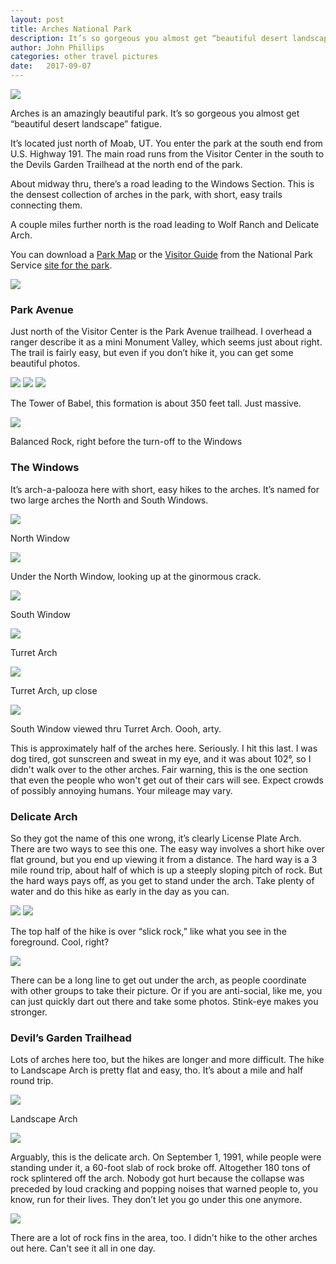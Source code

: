 ```yaml
---
layout: post
title: Arches National Park
description: It’s so gorgeous you almost get “beautiful desert landscape” fatigue.  
author: John Phillips
categories: other travel pictures
date:   2017-09-07
---
```


<div class="intro" markdown="1">

<img class="full-width" src="/img/arches-delicate-1-thumbs-up.jpg">

Arches is an amazingly beautiful park. It’s so gorgeous you almost get “beautiful desert landscape” fatigue. 

It’s located just north of Moab, UT. You enter the park at the south end from U.S. Highway 191. The main road runs from the Visitor Center in the south to the Devils Garden Trailhead at the north end of the park.

About midway thru, there’s a road leading to the Windows Section. This is the densest collection of arches in the park, with short, easy trails connecting them.

A couple miles further north is the road leading to Wolf Ranch and Delicate Arch. 

</div>



You can download a [Park Map][1] or the [Visitor Guide][2] from the National Park Service [site for the park][3].

[1]: https://www.nps.gov/arch/planyourvisit/upload/ARCHmap.pdf

[2]: https://www.nps.gov/arch/planyourvisit/upload/ARCHnews2017_v2_web.pdf

[3]: https://www.nps.gov/arch/


<img class="full-width" src="/img/arches-park-ave-1.jpg">

### Park Avenue

Just north of the Visitor Center is the Park Avenue trailhead. I overhead a ranger describe it as a mini Monument Valley, which seems just about right. The trail is fairly easy, but even if you don’t hike it, you can get some beautiful photos.

<img class="full-width" src="/img/arches-park-ave-2.jpg">

<img class="full-width" src="/img/arches-park-ave-3.jpg">

<img class="full-width" src="/img/arches-tower-of-babel.jpg">

<p class="caption">The Tower of Babel, this formation is about 350 feet tall. Just massive. </p>

<img class="full-width" src="/img/arches-balancing-rock.jpg">

<p class="caption">Balanced Rock, right before the turn-off to the Windows</p>

### The Windows

It’s arch-a-palooza here with short, easy hikes to the arches. It’s named for two large arches the North and South Windows. 

<img class="full-width" src="/img/arches-north-window.jpg">
<p class="caption">North Window</p>

<img class="full-width" src="/img/arches-under-north-window.jpg">
<p class="caption">Under the North Window, looking up at the ginormous crack.</p>

<img class="full-width" src="/img/arches-south-window.jpg">
<p class="caption">South Window</p>

<img class="full-width" src="/img/arches-turret-arch.jpg">
<p class="caption">Turret Arch</p>

<img class="full-width" src="/img/arches-turret-arch-close-up.jpg">
<p class="caption">Turret Arch, up close</p>

<img class="full-width" src="/img/arches-turret-arty.jpg">
<p class="caption">South Window viewed thru Turret Arch. Oooh, arty.</p>

This is approximately half of the arches here. Seriously. I hit this last. I was dog tired, got sunscreen and sweat in my eye, and it was about 102°, so I didn't walk over to the other arches. Fair warning, this is the one section that even the people who won't get out of their cars will see. Expect crowds of possibly annoying humans. Your mileage may vary. 	

### Delicate Arch

So they got the name of this one wrong, it’s clearly License Plate Arch. There are two ways to see this one. The easy way involves a short hike over flat ground, but you end up viewing it from a distance. The hard way is a 3 mile round trip, about half of which is up a steeply sloping pitch of rock. But the hard ways pays off, as you get to stand under the arch. Take plenty of water and do this hike as early in the day as you can.

<img class="full-width" src="/img/arches-delicate-1.jpg">

<img class="full-width" src="/img/arches-delicate-2.jpg">
<p class="caption">The top half of the hike is over “slick rock,” like what you see in the foreground. Cool, right?</p>

<img class="full-width" src="/img/arches-delicate-3.jpg">

There can be a long line to get out under the arch, as people coordinate with other groups to take their picture. Or if you are anti-social, like me, you can just quickly dart out there and take some photos. Stink-eye makes you stronger.


### Devil’s Garden Trailhead

Lots of arches here too, but the hikes are longer and more difficult. The hike to Landscape Arch is pretty flat and easy, tho. It’s about a mile and half round trip. 

<img class="full-width" src="/img/arches-landscape-1.jpg">
<p class="caption">Landscape Arch</p>

<img class="full-width" src="/img/arches-landscape-2.jpg">

Arguably, this is the delicate arch. On September 1, 1991, while people were standing under it, a 60-foot slab of rock broke off. Altogether 180 tons of rock splintered off the arch. Nobody got hurt because the collapse was preceded by loud cracking and popping noises that warned people to, you know, run for their lives. They don’t let you go under this one anymore.

<img class="full-width" src="/img/arches-rock-fin.jpg">

There are a lot of rock fins in the area, too. I didn't hike to the other arches out here. Can't see it all in one day.

